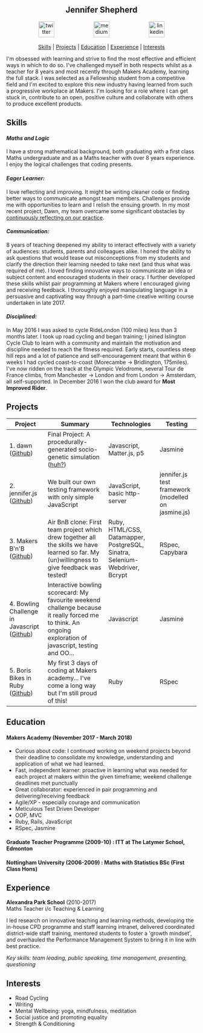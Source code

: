 <h2 align="center"> Jennifer Shepherd </h2>

<p align="center">
<a href="https://twitter.com/teachlearncode">
<img src="http://goinkscape.com/wp-content/uploads/2015/07/twitter-logo-final.png" alt="twitter" hspace="50" height="42" width="42"></a>

<a href="https://medium.com/@jennifer.elaine.mairead">
<img src="https://static1.squarespace.com/static/53457bcae4b0bc890d496d14/t/568ebeee4bf118e7ef8dbef3/1452195567236/medium_logo_detail_icon.png?format=300w" alt="medium" hspace="50" height="42" width="42"></a>

<a href="https://www.linkedin.com/in/jennifer-em-shepherd/">
<img src="https://www.iconfinder.com/data/icons/free-social-icons/67/linkedin_circle_color-512.png" alt="linkedin" hspace="50" height="42" width="42"></a></p>

<p align="center"> <a href='#skills'>Skills</a> | <a href='#projects'>Projects</a> | <a href='#education'>Education</a> | <a href='#experience'>Experience</a> |  <a href='#interests'>Interests</a> </p>

I'm obsessed with learning and strive to find the most effective and efficient ways in which to do so. I've challenged myself in both respects whilst as a teacher for 8 years and most recently through Makers Academy, learning the full stack.  I was selected as a Fellowship student from a competitive field and I'm excited to explore this new industry having learned from such a progressive workplace at Makers.  I'm looking for a role where I can get stuck in, contribute to an open, positive culture and collaborate with others to produce excellent products.

## Skills

#### *Maths and Logic*
I have a strong mathematical background, both graduating with a first class Maths undergraduate and as a Maths teacher with over 8 years experience. I enjoy the logical challenges that coding presents.
#### *Eager Learner:*
I love reflecting and improving.  It might be writing cleaner code or finding better ways to communicate amongst team members. Challenges provide me with opportunities to learn and I relish the ensuing growth.  In my most recent project, Dawn, my team overcame some significant obstacles by [continuously reflecting on our practice](https://medium.com/@dawnmakersacademy/to-mob-or-not-to-mob-52f16e82bc2e).
#### *Communication:*
8 years of teaching deepened my ability to interact effectively with a variety of audiences: students, parents and colleagues alike. I honed the ability to ask questions that would tease out misconceptions from my students and clarify the direction their learning needed to take next (and thus what was required of me).  I loved finding innovative ways to communicate an idea or subject content and encouraged students in their oracy.  I further developed these skills whilst pair programming at Makers where I encouraged giving and receiving feedback. I thoroughly enjoyed manipulating language in a persuasive and captivating way through a part-time creative writing course undertaken in late 2017.
#### *Disciplined:*
In May 2016 I was asked to cycle RideLondon (100 miles) less than 3 months later.  I took up road cycling and began training; I joined Islington Cycle Club to learn with a community and maintain the motivation and discipline needed to reach the fitness required. Early starts, countless steep hill reps and a lot of patience and self-encouragement meant that within 6 weeks I had cycled coast-to-coast (Morecambe -> Bridlington, 175miles). I've now ridden on the track at the Olympic Velodrome, several Tour de France climbs, from Manchester -> London and from London -> Amsterdam, all self-supported.  In December 2016 I won the club award for **Most Improved Rider**.

## Projects

| Project              | Summary     | Technologies  | Testing |
| -------------------- |-------------| --------------|---------|
| 1. dawn ([Github](https://github.com/jenniferemshepherd/dawn)) | Final Project: A procedurally-generated socio-genetic simulation ([huh?](https://medium.com/@dawnmakersacademy/final-project-day-2-a74065a51441)) | Javascript, Matter.js, p5 | Jasmine |
| 2. jennifer.js ([Github](https://github.com/jenniferemshepherd/jennifer.js))| We built our own testing framework with only simple JavaScript | JavaScript, basic http-server | jennifer.js test framework (modelled on jasmine.js) |
| 3. Makers B'n'B ([Github](https://github.com/jenniferemshepherd/strength-bnb))| Air BnB clone: First team project which drew together all the skills we have learned so far.  My (un)willingness to give feedback was tested! | Ruby, HTML/CSS, Datamapper, PostgreSQL, Sinatra, Selenium-Webdriver, Bcrypt | RSpec, Capybara |
| 4. Bowling Challenge in Javascript ([Github](https://github.com/jenniferemshepherd/bowling-challenge))| Interactive bowling scorecard: My favourite weekend challenge because it really forced me to think.  An ongoing exploration of javascript, testing and OO... | Javascript | Jasmine |
| 5. Boris Bikes in Ruby ([Github](https://github.com/jenniferemshepherd/Boris-Bikes-Day-3)) | My first 3 days of coding at Makers academy... I've come a long way but I'm still proud of this! |Ruby | RSpec |


## Education

#### Makers Academy (November 2017 - March 2018)
- Curious about code: I continued working on weekend projects beyond their deadline to consolidate my knowledge, understanding and application of what we had learned.
- Fast, independent learner: proactive in learning what was needed for each project at makers within the given timeframe; weekend challenge deadlines met punctually
- Great collaborator: experienced in pair programming and delivering/receiving feedback
- Agile/XP - especially courage and communication
- Meticulous Test Driven Developer
- OOP, MVC
- Ruby, Rails, JavaScript
- RSpec, Jasmine

#### Graduate Teacher Programme (2009-10) : ITT at The Latymer School, Edmonton

#### Nottingham University (2006-2009) : Maths with Statistics BSc (First Class Hons)

## Experience

**Alexandra Park School** (2010-2017)    
Maths Teacher i/c Teaching & Learning

I led research on innovative teaching and learning methods, developing the in-house CPD programme and staff learning intranet, delivered coordinated district-wide staff training, mentored students to foster a 'growth mindset', and overhauled the Performance Management System to bring it in line with best practice.

_Key skills: team leading, public speaking, time management, presenting, questioning_

## Interests
- Road Cycling
- Writing
- Mental Wellbeing: yoga, mindfulness, meditation
- Social justice and promoting equality
- Strength & Conditioning
